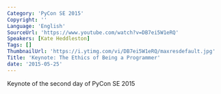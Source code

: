 ```yaml
---
Category: 'PyCon SE 2015'
Copyright: ''
Language: 'English'
SourceUrl: 'https://www.youtube.com/watch?v=DB7ei5W1eRQ'
Speakers: [Kate Heddleston]
Tags: []
ThumbnailUrl: 'https://i.ytimg.com/vi/DB7ei5W1eRQ/maxresdefault.jpg'
Title: 'Keynote: The Ethics of Being a Programmer'
date: '2015-05-25'
---
```

Keynote of the second day of PyCon SE 2015